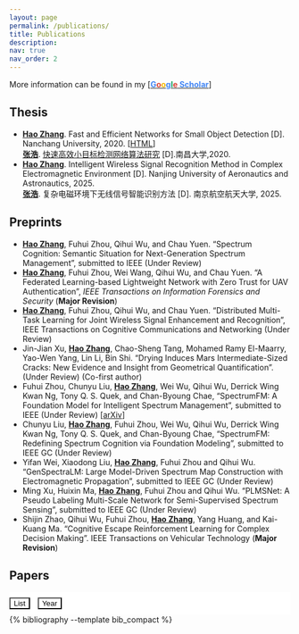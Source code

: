 ```yaml
---
layout: page
permalink: /publications/
title: Publications
description:  
nav: true
nav_order: 2
---
```


<!-- _pages/publications.md -->



<!-- Bibsearch Feature -->

<!-- {% include bib_search.liquid %} -->
More information can be found in my [[<b><font color="#4285F4">G</font><font color="#DB4437">o</font><font color="#F4B400">o</font><font color="#4285F4">g</font><font color="#0F9D58">l</font><font color="#DB4437">e</font> <font color="#4285F4">Scholar</font></b>](https://scholar.google.com.hk/citations?user=zs9DkEAAAAAJ)]

## Thesis
- <u><b>Hao Zhang</b></u>. Fast and Efficient Networks for Small Object Detection [D]. Nanchang University, 2020. [[HTML](https://kns.cnki.net/KCMS/detail/detail.aspx?dbname=CMFD202101&filename=1020056234.nh)] <br>
  <u><b>张浩</b></u>. [快速高效小目标检测网络算法研究](https://kns.cnki.net/KCMS/detail/detail.aspx?dbname=CMFD202101&filename=1020056234.nh) [D].南昌大学,2020.
- <u><b>Hao Zhang</b></u>. Intelligent Wireless Signal Recognition Method in Complex Electromagnetic Environment [D]. Nanjing University of Aeronautics and Astronautics, 2025. <br>
  <u><b>张浩</b></u>. 复杂电磁环境下无线信号智能识别方法 [D]. 南京航空航天大学, 2025.


## Preprints
- <u><b>Hao Zhang</b></u>, Fuhui Zhou, Qihui Wu, and Chau Yuen. “Spectrum Cognition: Semantic Situation for Next-Generation Spectrum Management”, submitted to IEEE (Under Review)
- <u><b>Hao Zhang</b></u>, Fuhui Zhou, Wei Wang, Qihui Wu, and Chau Yuen. “A Federated Learning-based Lightweight Network with Zero Trust for UAV Authentication”, *IEEE Transactions on Information Forensics and Security* (**Major Revision**)
- <u><b>Hao Zhang</b></u>, Fuhui Zhou, Qihui Wu, and Chau Yuen. “Distributed Multi-Task Learning for Joint Wireless Signal Enhancement and Recognition”, IEEE Transactions on Cognitive Communications and Networking (Under Review)
- Jin-Jian Xu, <u><b>Hao Zhang</b></u>, Chao-Sheng Tang, Mohamed Ramy El-Maarry, Yao-Wen Yang, Lin Li, Bin Shi. “Drying Induces Mars Intermediate-Sized Cracks: New Evidence and Insight from Geometrical Quantification”. (Under Review) (Co-first author)
- Fuhui Zhou, Chunyu Liu, <u><b>Hao Zhang</b></u>, Wei Wu, Qihui Wu, Derrick Wing Kwan Ng, Tony Q. S. Quek, and Chan-Byoung Chae, “SpectrumFM: A Foundation Model for Intelligent Spectrum Management”, submitted to IEEE (Under Review) [[arXiv](https://arxiv.org/abs/2505.06256)]
- Chunyu Liu, <u><b>Hao Zhang</b></u>, Fuhui Zhou, Wei Wu, Qihui Wu, Derrick Wing Kwan Ng, Tony Q. S. Quek, and Chan-Byoung Chae, “SpectrumFM: Redefining Spectrum Cognition via Foundation Modeling”, submitted to IEEE GC (Under Review)
- Yifan Wei, Xiaodong Liu, <u><b>Hao Zhang</b></u>, Fuhui Zhou and Qihui Wu. “GenSpectraLM: Large Model-Driven Spectrum Map Construction with Electromagnetic Propagation”, submitted to IEEE GC (Under Review)
- Ming Xu, Huixin Ma, <u><b>Hao Zhang</b></u>, Fuhui Zhou and Qihui Wu. “PLMSNet: A Pseudo Labeling Multi-Scale Network for Semi-Supervised Spectrum Sensing”, submitted to IEEE GC (Under Review)
- Shijin Zhao, Qihui Wu, Fuhui Zhou, <u><b>Hao Zhang</b></u>, Yang Huang, and Kai-Kuang Ma. “Cognitive Escape Reinforcement Learning for Complex Decision Making”. IEEE Transactions on Vehicular Technology (**Major Revision**)


## Papers
<div class="bib-switch mb-4">
  <button onclick="switchBibStyle('compact')" id="btn-compact" class="btn btn-primary active">List</button>
  <button onclick="switchBibStyle('detailed')" id="btn-detailed" class="btn btn-outline-primary">Year</button>
</div>

<div id="bib-container">
  <div id="bib-compact" class="bib-content">
    <div class="publications">
      {% bibliography --template bib_compact %}
    </div>
  </div>

  <div id="bib-detailed" class="bib-content" style="display: none;">
    <div class="selected">
      {% bibliography --template bib --group_by year --order descending %}
    </div>
  </div>
</div>

<style>
  .bib-switch {
    position: sticky;
    top: 0;
    background-color: white;
    z-index: 1000;
    padding: 10px 0;
  }
  .bib-switch .btn {
    margin-right: 10px;
    top: 0;
    background-color: white;
    z-index: 1000;
  }
</style>

<script>
function switchBibStyle(style) {
  const compactDiv = document.getElementById('bib-compact');
  const detailedDiv = document.getElementById('bib-detailed');
  const compactBtn = document.getElementById('btn-compact');
  const detailedBtn = document.getElementById('btn-detailed');

  // Store current scroll position
  const scrollPosition = window.pageYOffset;

  if (style === 'compact') {
    compactDiv.style.display = 'block';
    detailedDiv.style.display = 'none';
    compactBtn.classList.remove('btn-outline-primary');
    compactBtn.classList.add('btn-primary');
    detailedBtn.classList.remove('btn-primary');
    detailedBtn.classList.add('btn-outline-primary');
  } else {
    compactDiv.style.display = 'none';
    detailedDiv.style.display = 'block';
    compactBtn.classList.remove('btn-primary');
    compactBtn.classList.add('btn-outline-primary');
    detailedBtn.classList.remove('btn-outline-primary');
    detailedBtn.classList.add('btn-primary');
  }

  // Restore scroll position after a short delay
  setTimeout(() => {
    window.scrollTo(0, scrollPosition);
  }, 10);
}

document.addEventListener('DOMContentLoaded', function() {
  const bibContainer = document.getElementById('bib-container');
  bibContainer.style.maxHeight = 'none';
});
</script>





